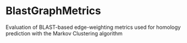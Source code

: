 BlastGraphMetrics
=================
Evaluation of BLAST-based edge-weighting metrics used for homology prediction with the Markov Clustering algorithm